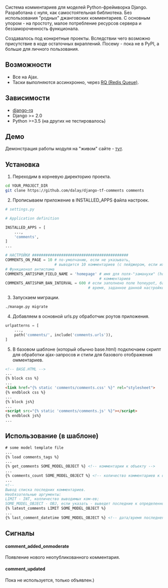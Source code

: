 Система комментариев для моделей Python-фреймворка Django. Разработана с нуля, как самостоятельная библиотека. Без использования "родных" джанговских комментариев. С основным упором - на простоту, малое потребление ресурсов сервера и беззамороченность функционала.

Создавалось под конкретные проекты. Вследствии чего возможно присутствие в коде остаточных вкраплений. Посему - пока не в PyPI, а больше для личного пользования. 

## Возможности

- Все на Ajax.
- Таски выполняются ассинхронно, через [RQ (Redis Queue)](https://python-rq.org/).

## Зависимости

- [django-rq](https://github.com/rq/django-rq)
- Django >= 2.0
- Python >=3.5 (на других не тестировалось)

## Демо

Демонстрация работы модуля на "живом" сайте - [тут](https://turfront.ru/pub-233#comments).

## Установка
1. Переходим в корневую директорию проекта.
```bash
cd YOUR_PROJECT_DIR
git clone https://github.com/dalay/django-tf-comments comments
```
2. Прописываем приложение в INSTALLED_APPS файла настроек.
```python
# settings.py

# Application definition

INSTALLED_APPS = [
    ...,
    'comments',
]
...

# НАСТРОЙКИ ###########################################
COMMENTS_ON_PAGE = 10 # по-умолчанию, если не указывать,
                      # выводится 10 комментариев (с пейджером, если их больше) 
# Функционал антиспама
COMMENTS_ANTISPAM_FIELD_NAME = 'homepage' # имя для поля-"заманухи" (honeypot)  в форме
                                          # комментариев
COMMENTS_ANTISPAM_BAN_INTERVAL = 600 # если заполнено поле honeypot, баним по IP на
                                     # время, заданное данной настройкой, в секундах
```
3. Запускаем миграции.
```bash
./manage.py migrate
```
4. Добавляем в основной urls.py обработчик роутов приложения.
```python
urlpatterns = [
    ...,
    path('comments/', include('comments.urls')),
]
```
5. В базовом шаблоне (который обычно base.html) подключаем скрипт для обработки ajax-запросов и стили 
для базового отображения омментариев.
```html
<!-- BASE.HTML -->
...
{% block css %}
...
<link href="{% static 'comments/comments.css' %}" rel="stylesheet">
{% endblock css %}
...
{% block js%}
...
<script src="{% static 'comments/comments.js' %}"></script>
{% endblock js%}
...
```
## Использование (в шаблоне)
```html
# some model template file
...
{% load comments_tags %}
...
{% get_comments SOME_MODEL_OBJECT %} <!-- комментарии к объекту -->
...
{% comments_count SOME_MODEL_OBJECT %} <!-- количество комментариев к объекту -->
...
<!-- 
Вывод списка последних комментариев.
Необязательные аргументы:
LIMIT - INT, колличество выводимых ком-ев;
SOME_MODEL_OBJECT - OBJ, если указать - выведет последние к определенному объекту -->
{% latest_comments LIMIT SOME_MODEL_OBJECT %}
...
{% last_comment_datetime SOME_MODEL_OBJECT %} <!-- дата/время последнего комментария -->
```
## Сигналы
#### comment_added_onmoderate
Появление нового неопубликованного комментария.
#### comment_updated
Пока не используется, только объявлен.)
